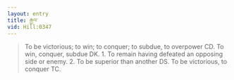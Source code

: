 ```yaml
---
layout: entry
title: རྒྱལ་
vid: Hill:0347
---
```

> To be victorious; to win; to conquer; to subdue, to overpower CD. To win, conquer, subdue DK. 1. To remain having defeated an opposing side or enemy. 2. To be superior than another DS. To be victorious, to conquer TC.
